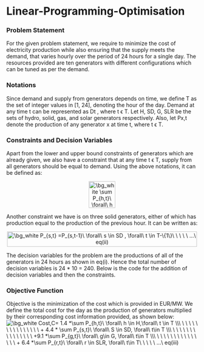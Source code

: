 # Linear-Programming-Optimisation

### Problem Statement
For the given problem statement, we require to minimize the cost of electricity production while also ensuring that the supply meets the demand, that varies hourly over the period of 24 hours for a single day. The resources provided are ten generators with different configurations which can be tuned as per the demand.

### Notations
Since demand and supply from generators depends on time, we define T as the set of integer values in [1, 24], denoting the hour of the day. Demand at any time t can be represented as Dt , where t ϵ T. Let H, SD, G, SLR be the sets of hydro, solid, gas, and solar generators respectively. Also, let Px,t denote the production of any generator x at time t, where t ϵ T.

### Constraints and Decision Variables
Apart from the lower and upper bound constraints of generators which are already given, we also have a constraint that at any time t ϵ T, supply from all generators should be equal to demand. Using the above notations, it can be defined as:<br>

<p align="center">
<img height="70" src="https://latex.codecogs.com/png.image?\dpi{110}&space;\bg_white&space;\sum&space;P_{h,t}\&space;\forall\&space;h&space;\in&space;H&space;&plus;&space;\sum&space;P_{s,t}\&space;\forall\&space;s\in&space;SD&space;\\&plus;&space;\sum&space;P_{g,t}\&space;\forall\&space;g\in&space;G&space;&plus;&space;\sum&space;P_{r,t}\&space;\forall\&space;r&space;\in&space;SLR=D_{t}\&space;\&space;\&space;\&space;\&space;...\&space;eq(i)" title="\bg_white \sum P_{h,t}\ \forall\ h \in H + \sum P_{s,t}\ \forall\ s\in SD \\+ \sum P_{g,t}\ \forall\ g\in G + \sum P_{r,t}\ \forall\ r \in SLR=D_{t}\ \ \ \ \ ...\ eq(i)" />
 </p>

Another constraint we have is on three solid generators, either of which has production equal to the production of the previous hour. It can be written as:<br>
<p align="center">
<img height="40" width="500" src="https://latex.codecogs.com/png.image?\dpi{110}&space;\bg_white&space;P_{s,t}&space;=P_{s,t-1}\&space;\forall\&space;s&space;\in&space;SD&space;,&space;\forall\&space;t&space;\in&space;T-\{1\}\&space;\&space;\&space;\&space;\&space;...\&space;eq(ii)" title="\bg_white P_{s,t} =P_{s,t-1}\ \forall\ s \in SD , \forall\ t \in T-\{1\}\ \ \ \ \ ...\ eq(ii)" />
</p>

The decision variables for the problem are the productions of all of the generators in 24 hours as shown in eq(i). Hence the total number of decision variables is 24 * 10 = 240.
Below is the code for the addition of decision variables and then the constraints.

### Objective Function
 Objective is the minimization of the cost which is provided in EUR/MW. We define the total cost for the day as the production of generators multiplied by their corresponding cost information provided, as shown below:<br>
<img src="https://latex.codecogs.com/png.image?\dpi{110}&space;\bg_white&space;Cost,C=&space;1.4&space;*\sum&space;P_{h,t}\&space;\forall\&space;h&space;\in&space;H,\forall\&space;t&space;\in&space;T&space;\\\&space;\&space;\&space;\&space;\&space;\&space;\&space;\&space;\&space;\&space;\&space;\&space;\&space;\&space;\&space;\&space;&plus;&space;4.4&space;*&space;\sum&space;P_{s,t}\&space;\forall\&space;S&space;\in&space;SD,&space;\forall\&space;t\in&space;T&space;\\\&space;\&space;\&space;\&space;\&space;\&space;\&space;\&space;\&space;\&space;\&space;\&space;\&space;\&space;\&space;\&space;&plus;9.1&space;*\sum&space;P_{g,t}\&space;\forall\&space;g\in&space;G,&space;\forall\&space;t\in&space;T&space;\\\&space;\&space;\&space;\&space;\&space;\&space;\&space;\&space;\&space;\&space;\&space;\&space;\&space;\&space;\&space;\&space;&plus;&space;6.4&space;*\sum&space;P_{r,t}\&space;\forall\&space;r&space;\in&space;SLR,&space;\forall\&space;t\in&space;T\&space;\&space;\&space;\&space;\&space;...\&space;eq(iii)" title="\bg_white Cost,C= 1.4 *\sum P_{h,t}\ \forall\ h \in H,\forall\ t \in T \\\ \ \ \ \ \ \ \ \ \ \ \ \ \ \ \ + 4.4 * \sum P_{s,t}\ \forall\ S \in SD, \forall\ t\in T \\\ \ \ \ \ \ \ \ \ \ \ \ \ \ \ \ +9.1 *\sum P_{g,t}\ \forall\ g\in G, \forall\ t\in T \\\ \ \ \ \ \ \ \ \ \ \ \ \ \ \ \ + 6.4 *\sum P_{r,t}\ \forall\ r \in SLR, \forall\ t\in T\ \ \ \ \ ...\ eq(iii)" />
